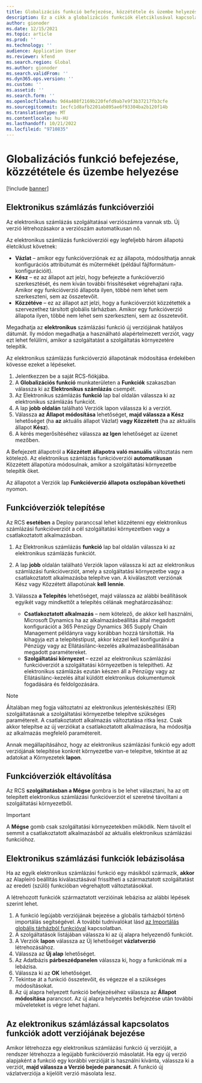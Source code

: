 ```yaml
---
title: Globalizációs funkció befejezése, közzététele és üzembe helyezése
description: Ez a cikk a globalizációs funkciók életciklusával kapcsolatban tartalmaz tájékoztatást.
author: gionoder
ms.date: 12/15/2021
ms.topic: article
ms.prod: ''
ms.technology: ''
audience: Application User
ms.reviewer: kfend
ms.search.region: Global
ms.author: gionoder
ms.search.validFrom: ''
ms.dyn365.ops.version: ''
ms.custom: ''
ms.assetid: ''
ms.search.form: ''
ms.openlocfilehash: 9d4a408f2169b220fefd9ab7e9f3b37217fb3cfe
ms.sourcegitcommit: 1ecfc1d8afb2201ab895ae6f93304ba2b120f14b
ms.translationtype: MT
ms.contentlocale: hu-HU
ms.lasthandoff: 10/21/2022
ms.locfileid: "9710835"
---
```

# <a name="complete-publish-and-deploy-a-globalization-feature"></a>Globalizációs funkció befejezése, közzététele és üzembe helyezése

[!include [banner](../includes/banner.md)]

## <a name="electronic-invoicing-feature-versions"></a>Elektronikus számlázás funkcióverziói

Az elektronikus számlázás szolgáltatásai verziószámra vannak stb. Új verzió létrehozásakor a verziószám automatikusan nő.

Az elektronikus számlázás funkcióverziói egy legfeljebb három állapotú életciklust követnek:

- **Vázlat** – amikor egy funkcióverziónak ez az állapota, módosíthatja annak konfigurációs attribútumát és műtermékét (például fájlformátum-konfigurációit).
- **Kész** – ez az állapot azt jelzi, hogy befejezte a funkcióverzió szerkesztését, és nem kíván további frissítéseket végrehajtani rajta. Amikor egy funkcióverzió állapota ilyen, többé nem lehet sem szerkeszteni, sem az összetevőit.
- **Közzétéve** – ez az állapot azt jelzi, hogy a funkcióverziót közzétették a szervezethez társított globális tárházban. Amikor egy funkcióverzió állapota ilyen, többé nem lehet sem szerkeszteni, sem az összetevőit.

Megadhatja az **elektronikus** számlázási funkció új verziójának hatályos dátumát. Ily módon megadhatja a használható alapértelmezett verziót, vagy ezt lehet felülírni, amikor a szolgáltatást a szolgáltatás környezetére telepítik.

Az elektronikus számlázás funkcióverzió állapotának módosítása érdekében kövesse ezeket a lépéseket.

1. Jelentkezzen be a saját RCS-fiókjába.
2. A **Globalizációs funkció** munkaterületen a **Funkciók** szakaszban válassza ki az **Elektronikus számlázás** csempét.
3. Az Elektronikus számlázás **funkció** lap bal oldalán válassza ki az elektronikus számlázás funkciót.
4. A lap **jobb oldalán** található Verziók lapon válassza ki a verziót.
5. Válassza **az Állapot módosítása** lehetőséget, **majd válassza a Kész** lehetőséget (ha **az** aktuális állapot Vázlat) **vagy Közzétett** (ha az aktuális állapot **Kész**).
6. A kérés megerősítéséhez válassza **az Igen** lehetőséget az üzenet mezőben.

A Befejezett állapotról a **Közzétett** **állapotra való manuális** változtatás nem kötelező. Az elektronikus számlázás funkcióverziói **automatikusan** Közzétett állapotúra módosulnak, amikor a szolgáltatási környezetbe telepítik őket.

Az állapotot a Verziók lap **Funkcióverzió állapota** **oszlopában követheti** nyomon.

## <a name="deploy-feature-versions"></a>Funkcióverziók telepítése

Az RCS **esetében** a Deploy paranccsal lehet közzétenni egy elektronikus számlázási funkcióverziót a cél szolgáltatási környezetben vagy a csatlakoztatott alkalmazásban.

1. Az Elektronikus számlázás **funkció** lap bal oldalán válassza ki az elektronikus számlázás funkciót.
2. A lap **jobb** oldalán található Verziók lapon válassza ki azt az elektronikus számlázási funkcióverziót, amely a szolgáltatási környezetbe vagy a csatlakoztatott alkalmazásba telepítve van. A kiválasztott verziónak Kész vagy Közzétett állapotúnak **kell** **lennie**.
3. Válassza **a Telepítés** lehetőséget, majd válassza az alábbi beállítások egyikét vagy mindkettőt a telepítés célának meghatározásához:

    - **Csatlakoztatott alkalmazás** – nem kötelező, de akkor kell használni, Microsoft Dynamics ha az alkalmazásbeállítás által megadott konfigurációt a 365 Pénzügy Dynamics 365 Supply Chain Management példányra vagy korábban hozzá társították. Ha kihagyja ezt a telepítéstípust, akkor kézzel kell konfigurálni a Pénzügy vagy az Ellátásilánc-kezelés alkalmazásbeállításában megadott paramétereket.
    - **Szolgáltatási környezet** – ezzel az elektronikus számlázási funkcióverziót a szolgáltatási környezetben is telepítheti. Az elektronikus számlázás ezután készen áll a Pénzügy vagy az Ellátásilánc-kezelés által küldött elektronikus dokumentumok fogadására és feldolgozására.

> [!NOTE]
> Általában meg fogja változtatni az elektronikus jelentéskészítési (ER) szolgáltatásnak a szolgáltatási környezetbe telepítve szükséges paramétereit. A csatlakoztatott alkalmazás változtatása ritka lesz. Csak akkor telepítse az új verziókat a csatlakoztatott alkalmazásra, ha módosítja az alkalmazás megfelelő paramétereit.

Annak megállapításához, hogy az elektronikus számlázási funkció egy adott verziójának telepítése konkrét környezetbe van-e telepítve, tekintse át az adatokat a Környezetek **lapon**.

## <a name="remove-feature-versions"></a>Funkcióverziók eltávolítása

Az RCS **szolgáltatásban a Mégse** gombra is be lehet választani, ha az ott telepített elektronikus számlázási funkcióverziót el szeretné távolítani a szolgáltatási környezetből.

> [!IMPORTANT]
> A **Mégse** gomb csak szolgáltatási környezetekben működik. Nem távolít el semmit a csatlakoztatott alkalmazásból az aktuális elektronikus számlázási funkcióhoz.

## <a name="rebase-electronic-invoicing-features"></a>Elektronikus számlázási funkciók lebázisolása

Ha az egyik elektronikus számlázási funkció egy másikból származik, **akkor** az Alapleíró beállítás kiválasztásával frissítheti a származtatott szolgáltatást az eredeti (szülő) funkcióban végrehajtott változtatásokkal.

A létrehozott funkciók származtatott verzióinak lebázisa az alábbi lépések szerint lehet.

1. A funkció legújabb verziójának bejezése a globális tárházból történő importálás segítségével. A további tudnivalókat lásd [az Importálás globális tárházból funkcióval](e-invoicing-import-feature-global-repository.md) kapcsolatban.
2. A szolgáltatások listájában válassza ki az új alapra helyezendő funkciót.
3. A Verziók **lapon** válassza az Új lehetőséget **vázlatverzió** létrehozásához.
4. Válassza az **Új alap** lehetőséget.
5. Az Adatbázis **párbeszédpanelen** válassza ki, hogy a funkciónak mi a lebázisa.
6. Válassza ki az **OK** lehetőséget.
7. Tekintse át a funkció összetevőit, és végezze el a szükséges módosításokat.
8. Az új alapra helyezett funkció befejezéséhez válassza az **Állapot módosítása** parancsot. Az új alapra helyezetés befejezése után további műveleteket is végre lehet hajtani.

## <a name="get-a-specific-version-of-electronic-invoicing-features"></a>Az elektronikus számlázással kapcsolatos funkciók adott verziójának bejezése

Amikor létrehozza egy elektronikus számlázási funkció új verzióját, a rendszer létrehozza a legújabb funkcióverzió másolatát. Ha egy új verzió alapjaként a funkció egy korábbi verzióját is használni kívánta, válassza ki a verziót, **majd válassza a Verzió bejede parancsát**. A funkció új vázlatverziója a kijelölt verzió másolata lesz.
